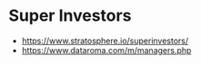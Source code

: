 # Super Investors

* https://www.stratosphere.io/superinvestors/
* https://www.dataroma.com/m/managers.php
